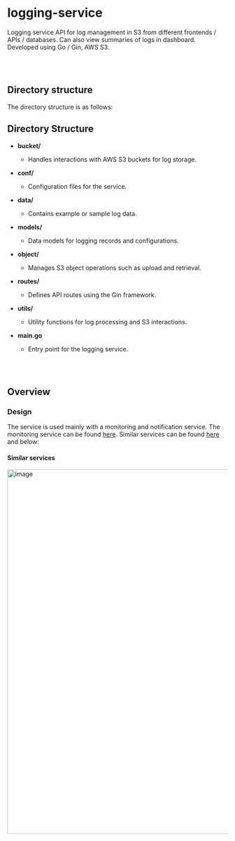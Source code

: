 # logging-service

Logging service API for log management in S3 from different frontends / APIs / databases. Can also view summaries of logs in dashboard. Developed using Go / Gin, AWS S3.

<br/>
<br/>

## Directory structure

The directory structure is as follows:

## Directory Structure

- **bucket/**  
  - Handles interactions with AWS S3 buckets for log storage.

- **conf/**  
  - Configuration files for the service.

- **data/**  
  - Contains example or sample log data.

- **models/**  
  - Data models for logging records and configurations.

- **object/**  
  - Manages S3 object operations such as upload and retrieval.

- **routes/**  
  - Defines API routes using the Gin framework.

- **utils/**  
  - Utility functions for log processing and S3 interactions.

- **main.go**  
  - Entry point for the logging service.

<br/>
<br/>

## Overview

### Design

The service is used mainly with a monitoring and notification service. The monitoring service can be found <a href="https://www.sitemonitoring.io/">here</a>. Similar services can be found <a href="https://whimsical.com/web-microservices-6uqvwWZtcBFsNJB2hepGy1">here</a> and below:

#### Similar services

<img width="834" alt="image" src="https://github.com/user-attachments/assets/b54088e7-870c-46dd-9cf6-2e5ec27d9d5c">
